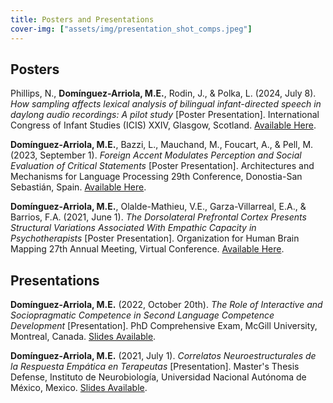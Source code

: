 ```yaml
---
title: Posters and Presentations
cover-img: ["assets/img/presentation_shot_comps.jpeg"]
---
```


## Posters

Phillips, N., **Domínguez-Arriola, M.E.**, Rodin, J., & Polka, L. (2024, July 8). *How sampling affects lexical analysis of bilingual infant-directed speech in daylong audio recordings: A pilot study* \[Poster Presentation\]. International Congress of Infant Studies (ICIS) XXIV, Glasgow, Scotland. [Available Here](https://www.researchgate.net/publication/382591520_How_sampling_affects_lexical_analysis_of_bilingual_infant-directed_speech_in_daylong_audio_recordings_A_pilot_study).

**Domínguez-Arriola, M.E.**, Bazzi, L., Mauchand, M., Foucart, A., & Pell, M. (2023, September 1). *Foreign Accent Modulates Perception and Social Evaluation of Critical Statements* \[Poster Presentation\]. Architectures and Mechanisms for Language Processing 29th Conference, Donostia-San Sebastián, Spain. [Available Here](https://www.researchgate.net/publication/373897692_Foreign_Accent_Modulates_Perception_and_Social_Evaluation_of_Critical_Statements).

**Domínguez-Arriola, M.E.**, Olalde-Mathieu, V.E., Garza-Villarreal, E.A., & Barrios, F.A. (2021, June 1). *The Dorsolateral Prefrontal Cortex Presents Structural Variations Associated With Empathic Capacity in Psychotherapists* \[Poster Presentation\]. Organization for Human Brain Mapping 27th Annual Meeting, Virtual Conference. [Available Here](https://github.com/elidom/personal-website3/blob/master/assets/poster_ohbm_2021.pdf).

## Presentations

**Domínguez-Arriola, M.E.** (2022, October 20th). *The Role of Interactive and Sociopragmatic Competence in Second Language Competence Development* \[Presentation\]. PhD Comprehensive Exam, McGill University, Montreal, Canada. [Slides Available](https://shorturl.at/nS6sc).

**Domínguez-Arriola, M.E.** (2021, July 1). *Correlatos Neuroestructurales de la Respuesta Empática en Terapeutas* \[Presentation\]. Master's Thesis Defense, Instituto de Neurobiología, Universidad Nacional Autónoma de México, Mexico. [Slides Available](https://docs.google.com/presentation/d/1e5agwid_jm9kQFAUrn0z9mV0WVvIZF7M7l2peHDQej4/edit?usp=sharing). 


